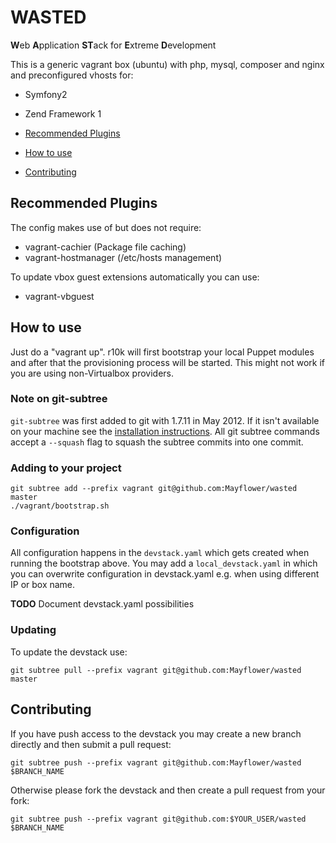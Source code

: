 # WASTED
**W**​eb
**A**​pplication
**ST**​ack for
**E**​xtreme
**D**​evelopment

This is a generic vagrant box (ubuntu) with php, mysql, composer and nginx and preconfigured vhosts for:
 - Symfony2
 - Zend Framework 1

- [Recommended Plugins](#recommended-plugins)
- [How to use](#how-to-use)
- [Contributing](#contributing)

## Recommended Plugins

The config makes use of but does not require:
 - vagrant-cachier (Package file caching)
 - vagrant-hostmanager (/etc/hosts management)

To update vbox guest extensions automatically you can use:
 - vagrant-vbguest

## How to use

Just do a "vagrant up".
r10k will first bootstrap your local Puppet modules and after that the provisioning process will be started.
This might not work if you are using non-Virtualbox providers.

### Note on git-subtree
`git-subtree` was first added to git with 1.7.11 in May 2012. If it isn't available on your machine see
the [installation instructions](https://github.com/git/git/blob/master/contrib/subtree/INSTALL).
All git subtree commands accept a `--squash` flag to squash the subtree commits into one commit.

### Adding to your project
```
git subtree add --prefix vagrant git@github.com:Mayflower/wasted master
./vagrant/bootstrap.sh
```

### Configuration
All configuration happens in the `devstack.yaml` which gets created when running the bootstrap above.
You may add a `local_devstack.yaml` in which you can overwrite configuration in devstack.yaml e.g. when using
different IP or box name.

**TODO** Document devstack.yaml possibilities

### Updating
To update the devstack use:
```
git subtree pull --prefix vagrant git@github.com:Mayflower/wasted master
```

## Contributing
If you have push access to the devstack you may create a new branch directly and then submit a pull request:
```
git subtree push --prefix vagrant git@github.com:Mayflower/wasted $BRANCH_NAME
```

Otherwise please fork the devstack and then create a pull request from your fork:
```
git subtree push --prefix vagrant git@github.com:$YOUR_USER/wasted $BRANCH_NAME
```
